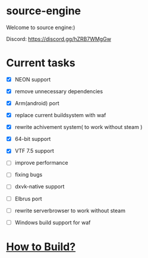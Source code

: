 # source-engine
Welcome to source engine:)

Discord: https://discord.gg/hZRB7WMgGw

# Current tasks
- [x] NEON support
- [x] remove unnecessary dependencies
- [x] Arm(android) port
- [x] replace current buildsystem with waf
- [x] rewrite achivement system( to work without steam )
- [x] 64-bit support
- [x] VTF 7.5 support
- [ ] improve performance
- [ ] fixing bugs
- [ ] dxvk-native support
- [ ] Elbrus port
- [ ] rewrite serverbrowser to work without steam
- [ ] Windows build support for waf


# [How to Build?](https://github.com/nillerusr/source-engine/wiki/How-to-build)
